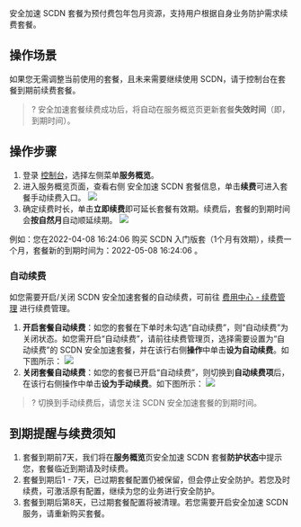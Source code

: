 安全加速 SCDN 套餐为预付费包年包月资源，支持用户根据自身业务防护需求续费套餐。

## 操作场景

如果您无需调整当前使用的套餐，且未来需要继续使用 SCDN，请于控制台在套餐到期前续费套餐。

> ? 安全加速套餐续费成功后，将自动在服务概览页更新套餐**失效时间**（即，到期时间）。

## 操作步骤

1. 登录 [控制台](https://console.cloud.tencent.com/cdn)，选择左侧菜单**服务概览**。
2. 进入服务概览页面，查看右侧 安全加速 SCDN 套餐信息，单击**续费**可进入套餐手动续费入口。
   ![](https://qcloudimg.tencent-cloud.cn/raw/00cb557e713f41476e353b6fa69e21f4.jpg)
3. 确定续费时长，单击**立即续费**即可延长套餐有效期。续费后，套餐的到期时间会**按自然月**自动顺延续期。
   ![](https://qcloudimg.tencent-cloud.cn/raw/50a521a819cf249c4cfc3a17224028ca.jpg)

例如：您在2022-04-08 16:24:06 购买 SCDN 入门版套（1个月有效期），续费一个月，套餐新的到期时间为：2022-05-08 16:24:06 。

### 自动续费

如您需要开启/关闭 SCDN 安全加速套餐的自动续费，可前往 [费用中心 - 续费管理](https://console.cloud.tencent.com/account/renewal) 进行续费管理。

1. **开启套餐自动续费**：如您的套餐在下单时未勾选“自动续费”，则“自动续费”为关闭状态。如您需开启“自动续费”，请前往续费管理页，选择需要设置为“自动续费”的 SCDN 安全加速套餐，并在该行右侧**操作**中单击**设为自动续费**。如下图所示：
![](https://qcloudimg.tencent-cloud.cn/raw/0ad24385e8ab8a1609471de5fd64bc8c.jpg)
2. **关闭套餐自动续费**：如您的套餐已开启“自动续费”，则切换到**自动续费项**后，在该行右侧操作中单击**设为手动续费**。如下图所示：
![](https://qcloudimg.tencent-cloud.cn/raw/232f77917dfcab77ca18318474f64552.jpg)

>? 切换到手动续费后，请您关注 SCDN 安全加速套餐的到期时间。

## 到期提醒与续费须知

1. 套餐到期前7天，我们将在**服务概览**页安全加速 SCDN 套餐**防护状态**中提示您，套餐临近到期请及时续费。
2. 套餐到期后1 - 7天，已过期套餐配置仍被保留，但会停止安全防护。若您及时续费，可激活原有配置，继续为您的业务进行安全防护。
3. 套餐到期后第8天，已过期套餐配置将被清理。若您需要开启安全加速 SCDN 服务，请重新购买套餐。
